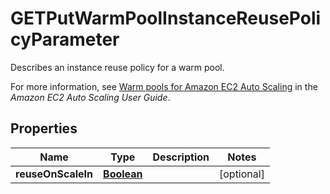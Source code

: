 

# GETPutWarmPoolInstanceReusePolicyParameter

<p>Describes an instance reuse policy for a warm pool. </p> <p>For more information, see <a href=\"https://docs.aws.amazon.com/autoscaling/ec2/userguide/ec2-auto-scaling-warm-pools.html\">Warm pools for Amazon EC2 Auto Scaling</a> in the <i>Amazon EC2 Auto Scaling User Guide</i>.</p>

## Properties

| Name | Type | Description | Notes |
|------------ | ------------- | ------------- | -------------|
|**reuseOnScaleIn** | [**Boolean**](Boolean.md) |  |  [optional] |




